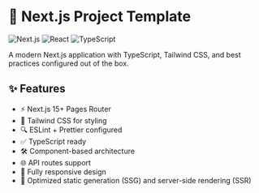 # 🚀 Next.js Project Template

![Next.js](https://img.shields.io/badge/Next.js-13+-black?style=flat&logo=next.js)
![React](https://img.shields.io/badge/React-18-blue?style=flat&logo=react)
![TypeScript](https://img.shields.io/badge/TypeScript-5+-blue?style=flat&logo=typescript)

A modern Next.js application with TypeScript, Tailwind CSS, and best practices configured out of the box.

## ✨ Features

- ⚡ Next.js 15+ Pages Router
- 🎨 Tailwind CSS for styling
- 🔍 ESLint + Prettier configured
- ✅ TypeScript ready
- 🛠️ Component-based architecture
- 🌐 API routes support
- 📱 Fully responsive design
- 🔄 Optimized static generation (SSG) and server-side rendering (SSR)

